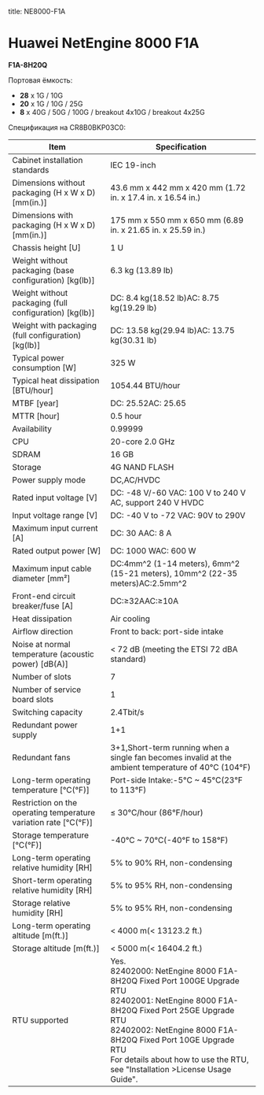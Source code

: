 title: NE8000-F1A

# Huawei NetEngine 8000 F1A

**F1A-8H20Q**

Портовая ёмкость:

* **28** x 1G / 10G
* **20** x 1G / 10G / 25G
* **8** x 40G / 50G / 100G / breakout 4x10G / breakout 4x25G

Спецификация на CR8B0BKP03C0:

| **Item**                                                     | **Specification**                                            |
| ------------------------------------------------------------ | ------------------------------------------------------------ |
| Cabinet installation standards                               | IEC 19-inch                                                  |
| Dimensions without packaging (H x W x D) [mm(in.)]           | 43.6 mm x 442 mm x 420 mm (1.72 in. x 17.4 in. x 16.54 in.)  |
| Dimensions with packaging (H x W x D) [mm(in.)]              | 175 mm x 550 mm x 650 mm (6.89 in. x 21.65 in. x 25.59 in.)  |
| Chassis height [U]                                           | 1 U                                                          |
| Weight without packaging (base configuration) [kg(lb)]       | 6.3 kg (13.89 lb)                                            |
| Weight without packaging (full configuration) [kg(lb)]       | DC: 8.4 kg(18.52 lb)AC: 8.75 kg(19.29 lb)                    |
| Weight with packaging (full configuration) [kg(lb)]          | DC: 13.58 kg(29.94 lb)AC: 13.75 kg(30.31 lb)                 |
| Typical power consumption [W]                                | 325 W                                                        |
| Typical heat dissipation [BTU/hour]                          | 1054.44 BTU/hour                                             |
| MTBF [year]                                                  | DC: 25.52AC: 25.65                                           |
| MTTR [hour]                                                  | 0.5 hour                                                     |
| Availability                                                 | 0.99999                                                      |
| CPU                                                          | 20-core 2.0 GHz                                              |
| SDRAM                                                        | 16 GB                                                        |
| Storage                                                      | 4G NAND FLASH                                                |
| Power supply mode                                            | DC,AC/HVDC                                                   |
| Rated input voltage [V]                                      | DC: -48 V/-60 VAC: 100 V to 240 V AC, support 240 V HVDC     |
| Input voltage range [V]                                      | DC: -40 V to -72 VAC: 90V to 290V                            |
| Maximum input current [A]                                    | DC: 30 AAC: 8 A                                              |
| Rated output power [W]                                       | DC: 1000 WAC: 600 W                                          |
| Maximum input cable diameter [mm²]                           | DC:4mm^2 (1-14 meters), 6mm^2 (15-21 meters), 10mm^2 (22-35 meters)AC:2.5mm^2 |
| Front-end circuit breaker/fuse [A]                           | DC:≥32AAC:≥10A                                               |
| Heat dissipation                                             | Air cooling                                                  |
| Airflow direction                                            | Front to back: port-side intake                              |
| Noise at normal temperature (acoustic power) [dB(A)]         | < 72 dB (meeting the ETSI 72 dBA standard)                   |
| Number of slots                                              | 7                                                            |
| Number of service board slots                                | 1                                                            |
| Switching capacity                                           | 2.4Tbit/s                                                    |
| Redundant power supply                                       | 1+1                                                          |
| Redundant fans                                               | 3+1,Short-term running when a single fan becomes invalid at the ambient temperature of 40°C (104°F) |
| Long-term operating temperature [°C(°F)]                     | Port-side Intake:-5°C ~ 45°C(23°F to 113°F)                  |
| Restriction on the operating temperature variation rate [°C(°F)] | ≤ 30°C/hour (86°F/hour)                                      |
| Storage temperature [°C(°F)]                                 | -40°C ~ 70°C(-40°F to 158°F)                                 |
| Long-term operating relative humidity [RH]                   | 5% to 90% RH, non-condensing                                 |
| Short-term operating relative humidity [RH]                  | 5% to 95% RH, non-condensing                                 |
| Storage relative humidity [RH]                               | 5% to 95% RH, non-condensing                                 |
| Long-term operating altitude [m(ft.)]                        | < 4000 m(< 13123.2 ft.)                                      |
| Storage altitude [m(ft.)]                                    | < 5000 m(< 16404.2 ft.)                                      |
| RTU supported                                                | Yes.<br/>82402000: NetEngine 8000 F1A-8H20Q Fixed Port 100GE Upgrade RTU<br/>82402001: NetEngine 8000 F1A-8H20Q Fixed Port 25GE Upgrade RTU<br/>82402002: NetEngine 8000 F1A-8H20Q Fixed Port 10GE Upgrade RTU<br/>For details about how to use the RTU, see "Installation >License Usage Guide". |

